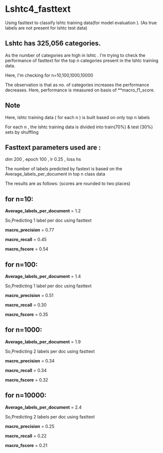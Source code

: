 # Lshtc4_fasttext
Using fasttext to classify lshtc training data(for model evaluation ). 
(As true labels are not present for lshtc test data)
 
 <h2>Lshtc has 325,056 categories.</h2>
 
 

 <p>As the number of categories are high in lshtc . I'm trying to check the performance of fasttext for the top n categories present in the lshtc training data.</p>
 <p> Here, I'm checking for n=10,100,1000,10000</p>
 <p> The observation is that as no. of categories increases the performance decreases. Here, performance is measured on basis of **macro_f1_score.</p>


 <h2>Note</h2>
 <p> Here, lshtc training data ( for each n ) is built based on only top n labels</p>
 
 <p>For each n , the lshtc training data is divided into train(70%) & test (30%) sets by shuffling </p>
 
 
 <h2>Fasttext parameters used are :</h2>
    <p>dim 200 , epoch 100 , lr 0.25 , loss hs </p>
    <p> The number of labels predicted by fastext is based on the Average_labels_per_document in top n class data</p>
    <p>The results are as follows: (scores are rounded to two places)</p>

<h2>for n=10:</h2>
  
  **Average_labels_per_document** = 1.2

So,Predicting  1 label per doc using fasttext

**macro_precision** = 0.77

**macro_recall** = 0.45

**macro_fscore** = 0.54

<h2>for n=100:</h2>

**Average_labels_per_document** = 1.4

So,Predicting  1 label per doc using fasttext


**macro_precision** = 0.51

**macro_recall** = 0.30

**macro_fscore** = 0.35


<h2>for n=1000:</h2>

**Average_labels_per_document** = 1.9

So,Predicting  2 labels per doc using fasttext

**macro_precision** = 0.34

**macro_recall** = 0.34

**macro_fscore** = 0.32


<h2>for n=10000:</h2>

**Average_labels_per_document** = 2.4

So,Predicting  2 labels per doc using fasttext

**macro_precision** = 0.25

**macro_recall** = 0.22

**macro_fscore** = 0.21

